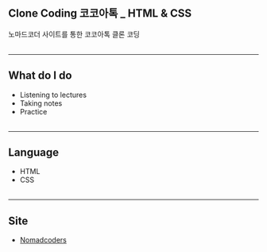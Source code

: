 ## Clone Coding 코코아톡 _ HTML & CSS
노마드코더 사이트를 통한 코코아톡 클론 코딩<br>
<br>

***
## What do I do
* Listening to lectures
* Taking notes
* Practice <br><br>

***
## Language
* HTML
* CSS<br><br>

***
## Site
* [Nomadcoders](https://nomadcoders.co/kokoa-clone/lobby)

